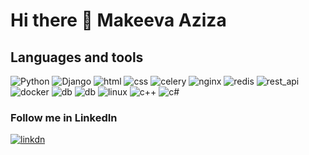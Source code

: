 # Hi there 👋 Makeeva Aziza

<!--[Header](https://github.com/azizamakeeva/azizamakeeva/blob/main/assets/AA.png)
-->
## Languages and tools
![Python](https://img.shields.io/badge/-Python-f1f5c3?style=for-the-badge&logo=python)
![Django](https://img.shields.io/badge/-Django-d2d6a6?style=for-the-badge&logo=django&&logoColor=green)
![html](https://img.shields.io/badge/-html-f1f5c3?style=for-the-badge&logo=HTML)
![css](https://img.shields.io/badge/-css-f1f5c3?style=for-the-badge&logo=css)
![celery](https://img.shields.io/badge/-celery-f1f5c3?style=for-the-badge&logo=celery&logoColor=green)
![nginx](https://img.shields.io/badge/-nginx-f1f5c3?style=for-the-badge&logo=nginx&logoColor=black)
![redis](https://img.shields.io/badge/-redis-f1f5c3?style=for-the-badge&logo=redis)
![rest_api](https://img.shields.io/badge/-rest_api-f1f5c3?style=for-the-badge)
![docker](https://img.shields.io/badge/-docker-f1f5c3?style=for-the-badge&logo=docker)
![db](https://img.shields.io/badge/-sql-f1f5c3?style=for-the-badge&logo=sql)
![db](https://img.shields.io/badge/-psql-f1f5c3?style=for-the-badge&logo=postgres)
![linux](https://img.shields.io/badge/-linux-f1f5c3?style=for-the-badge&logo=linux&logoColor=black)
![c++](https://img.shields.io/badge/-c++-f1f5c3?style=for-the-badge&logo=C%2b%2b&logoColor=blue)
![c#](https://img.shields.io/badge/-.net-f1f5c3?style=for-the-badge)


### Follow me in LinkedIn
[![linkdn](https://img.shields.io/badge/-linkedin-f1f5c3?style=for-the-badge&logo=linkedin&logoColor=blue)](https://www.linkedin.com/in/aziza-makeeva-6b80a41b2/)



